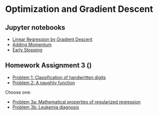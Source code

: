 # Optimization and Gradient Descent

## Jupyter notebooks

- [Linear Regression by Gradient Descent]()
- [Adding Momentum]()
- [Early Stopping]()

## Homework Assignment 3 ()
- [Problem 1: Classification of handwritten digits]()
- [Problem 2: A naughty function]()

Choose one:

- [Problem 3a: Mathematical properties of regularized regression]()
- [Problem 3b: Leukemia diagnosis]()


